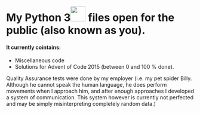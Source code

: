 # My Python 3<img src="https://www.python.org/static/opengraph-icon-200x200.png" width=40> files open for the public (also known as you).

#### It currently cointains:

* Miscellaneous code
* Solutions for Advent of Code 2015 (between 0 and 100 % done).


Quality Assurance tests were done by my employer (i.e. my pet spider Billy. Although he cannot speak the human language, he does perform movements when I approach him, and after enough approaches I developed a system of communication. This system however is currently not perfected and may be simply misinterpreting completely random data.)
